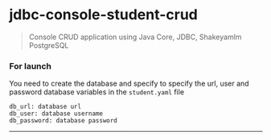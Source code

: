 # jdbc-console-student-crud
> Console CRUD application using Java Core, JDBC, Shakeyamlm PostgreSQL

### For launch
You need to create the database and specify to specify the url, user and password database variables
in the `student.yaml` file

```
db_url: database url
db_user: database username
db_password: database password 
```
<hr/>
